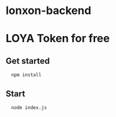 # lonxon-backend
# LOYA Token for free

## Get started
```
  npm install
```

## Start
```
  node index.js
```
